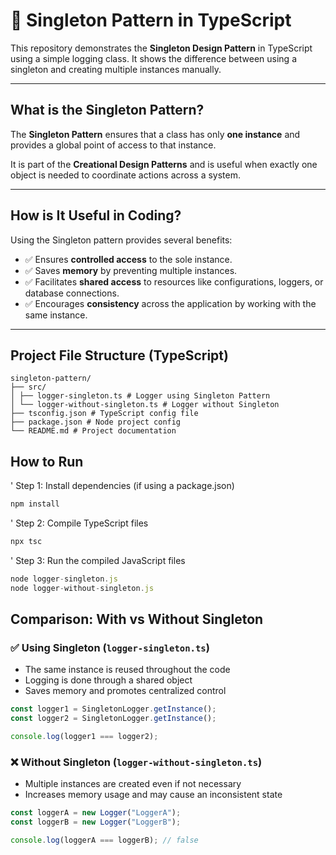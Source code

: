 # 🧩 Singleton Pattern in TypeScript

This repository demonstrates the **Singleton Design Pattern** in TypeScript using a simple logging class. It shows the difference between using a singleton and creating multiple instances manually.

---

## What is the Singleton Pattern?

The **Singleton Pattern** ensures that a class has only **one instance** and provides a global point of access to that instance. 

It is part of the **Creational Design Patterns** and is useful when exactly one object is needed to coordinate actions across a system.

---

## How is It Useful in Coding?

Using the Singleton pattern provides several benefits:

- ✅ Ensures **controlled access** to the sole instance.
- ✅ Saves **memory** by preventing multiple instances.
- ✅ Facilitates **shared access** to resources like configurations, loggers, or database connections.
- ✅ Encourages **consistency** across the application by working with the same instance.

---

## Project File Structure (TypeScript)

```vbnet
singleton-pattern/
├── src/
│ ├── logger-singleton.ts # Logger using Singleton Pattern
│ └── logger-without-singleton.ts # Logger without Singleton
├── tsconfig.json # TypeScript config file
├── package.json # Node project config
└── README.md # Project documentation

```
## How to Run

' Step 1: Install dependencies (if using a package.json)
```typescript
npm install
```
' Step 2: Compile TypeScript files
```typescript
npx tsc
```
' Step 3: Run the compiled JavaScript files

```typescript
node logger-singleton.js
node logger-without-singleton.js
```

## Comparison: With vs Without Singleton

### ✅ Using Singleton (`logger-singleton.ts`)

- The same instance is reused throughout the code  
- Logging is done through a shared object  
- Saves memory and promotes centralized control  

```typescript
const logger1 = SingletonLogger.getInstance();
const logger2 = SingletonLogger.getInstance();

console.log(logger1 === logger2);
```

### ❌ Without Singleton (`logger-without-singleton.ts`)

- Multiple instances are created even if not necessary  
- Increases memory usage and may cause an inconsistent state  

```typescript
const loggerA = new Logger("LoggerA");
const loggerB = new Logger("LoggerB");

console.log(loggerA === loggerB); // false




